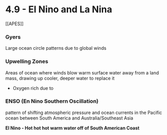 # 4\.9 - El Nino and La Nina

[[APES]] 

### Gyers

Large ocean circle patterns due to global winds

### Upwelling Zones

Areas of ocean where winds blow warm surface water away from a land mass, drawing up cooler, deeper water to replace it

- Oxygen rich due to 

### ENSO (En Nino Southern Oscillation)

pattern of shifting atmospheric pressure and ocean currents in the Pacific ocean between South America and Australia/Southeast Asia

**El Nino - Hot hot hot warm water off of South American Coast**
